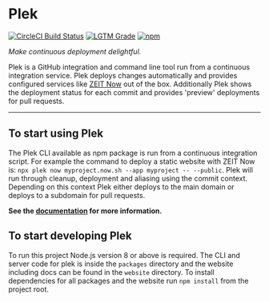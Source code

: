 # Plek
[![CircleCI Build Status][circleci-icon]][circleci]
[![LGTM Grade][lgtm-icon]][lgtm]
[![npm][npm-icon]][npm]

*Make continuous deployment delightful.*

Plek is a GitHub integration and command line tool run from a continuous integration service. Plek deploys changes automatically and provides configured services like [ZEIT Now](https://zeit.co/now) out of the box. Additionally Plek shows the deployment status for each commit and provides 'preview' deployments for pull requests.

----

## To start using Plek
The Plek CLI available as npm package is run from a continuous integration script. For example the command to deploy a static website with ZEIT Now is: `npx plek now myproject.now.sh --app myproject -- --public`. Plek will run through cleanup, deployment and aliasing using the commit context. Depending on this context Plek either deploys to the main domain or deploys to a subdomain for pull requests.

**See the [documentation](https://plek.now.sh/) for more information.**

## To start developing Plek
To run this project Node.js version 8 or above is required. The CLI and server code for plek is inside the `packages` directory and the website including docs can be found in the `website` directory. To install dependencies for all packages and the website run `npm install` from the project root.

[circleci]: https://circleci.com/gh/voorhoede/plek/
[circleci-icon]: https://img.shields.io/circleci/project/github/voorhoede/plek/master.svg?style=flat-square
[lgtm]: https://lgtm.com/projects/g/voorhoede/plek/
[lgtm-icon]: https://img.shields.io/lgtm/grade/javascript/g/voorhoede/plek.svg?style=flat-square
[npm]: https://www.npmjs.com/package/plek
[npm-icon]: https://img.shields.io/npm/v/plek.svg?style=flat-square

